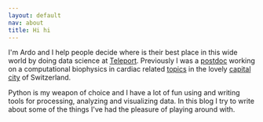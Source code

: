```yaml
---
layout: default
nav: about
title: Hi hi
---
```


I'm Ardo and I help people decide where is their best place in this wide world by doing data science at [Teleport][4]. Previously I was a [postdoc][1] working on a computational biophysics in cardiac related  [topics][2] in the lovely [capital city][3] of Switzerland. 

Python is my weapon of choice and I have a lot of fun using and writing tools for processing, analyzing and visualizing data. In this blog I try to write about some of the things I've had the pleasure of playing around with.

[1]:http://www.physio.unibe.ch/
[2]:http://sysbio.ioc.ee/Members/ardo
[3]:http://www.bern.com/en/index.cfm
[4]:http://teleport.org/
